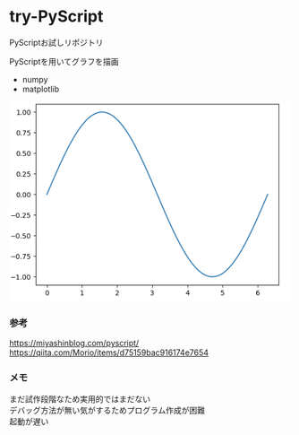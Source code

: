 # try-PyScript
PyScriptお試しリポジトリ

PyScriptを用いてグラフを描画
- numpy
- matplotlib

<img src="./img.png"></img>

### 参考
https://miyashinblog.com/pyscript/
https://qiita.com/Morio/items/d75159bac916174e7654

### メモ
まだ試作段階なため実用的ではまだない<br>
デバッグ方法が無い気がするためプログラム作成が困難<br>
起動が遅い<br>
